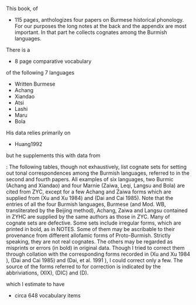 This book, of 
* 115 pages, 
anthologizes four papers on Burmese historical phonology. For our purposes the long notes at the back and the appendix are most important. In that part he collects cognates among the Burmish languages. 

There is a
* 8 page comparative vocabulary 

of the following 7 languages
* Written Burmese
* Achang
* Xiandao
* Atsi
* Lashi
* Maru
* Bola

His data relies primarily on 

* Huang1992

but he supplements this with data from

: The following tables, though not exhaustively, list cognate sets for setting out tonal correspondences among the Burmish languages, referred to in the second and fourth papers. All examples of six languages, two Burmic (Achang and Xiandao) and four Marnie (Zaiwa, Leqi, Langsu and Bola) are cited from ZYC, except for a few Achang and Zaiwa forms which are supplied from (Xu and Xu 1984) and (Dai and Cai 1985). Note that the entries of all the four Burmish languages, Burmese (and Mod. WB, transliterated by the Beijing method), Achang, Zaiwa and Langsu contained in ZYHC are supplied by the same authors as those in ZYC. Many of cognate sets are defective. Some sets include irregular forms, which are printed in bold, as in NOTES. Some of them may be ascribable to their provenance from different allofamic forms of Proto-Burmish. Strictly speaking, they are not real cognates. The others may be regarded as misprints or errors (in bold) in original data. Though I tried to correct them through collation with the corresponding forms recorded in (Xu and Xu 1984 ), (Dai and Cai
1985) and (Dai, et al. 1991 ), I could correct only a few. The source of the forms referred to for correction is indicated by the abbriviations, (XIX), (DIC) and (D).

which I estimate to have 
* circa 648 vocabulary items
